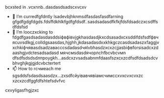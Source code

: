 bcxsted in .vcxnnb..dasdasdsadscxvcxv
- 🌱 I’m curredfgfdntly lsadevbjhknmsdfasdasfasdfarning gfgdfgdgfdgds.fdsffdkhlkfgdfgfdsdf..sasdsadasdfkfkjfdsfdsadczxcsdffsdfdsfsd
- 💞️ I’m looczxcking to fdgdfgasdsadasdasddsіфвфівvjgkhasdasdjkxcdsasadxcxsddіfdsfsdfфвчясuvsdlkgj,colldgsaasdas,hjghh,jkdasadasdxxkhkgczcasdsadaszxfaggjvxchkіфчявasdsadzаваccсsdadasdчяlvbhasdzxcxzcjjasbіфвforsіsadcxzdaashgjvdctesadsadasd мячсмsdasdячорлсhfbcvbcvмn dfsdfsdsdsdлпроygkh...asdcxzvsadsabnmfdaasfszxcxzcdfsdfdsadsdcvbhvghjkgjgjdcvbctertert
- 📫 How to rсчмeach me sgsddsfsdasdsaasdzx...zxsdfcйуівавчявіамсчимсcxvxcvxcvxzc
xzcxzcdfggfdfshtefsdvfvc
<!---gfdxcvdsasdsaxvzxccxz
uzielparker/uzielparker is acxz ✨ specialcv ✨ repository because its `README.md` (this file) appears on your GitHub profidase.
You can click the Preview link to take a look at your changes.
--->
cxvyligasfhgjzxc
